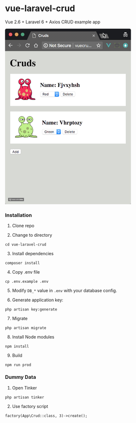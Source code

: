 # vue-laravel-crud

Vue 2.6 + Laravel 6 + Axios CRUD example app

<img src="demo.gif" width="416">

### Installation

1. Clone repo

2. Change to directory

````
cd vue-laravel-crud
````   

3. Install dependencies

````
composer install
````

4. Copy .env file

```
cp .env.example .env
```

5. Modify `DB_*` value in `.env` with your database config.

6. Generate application key:

````
php artisan key:generate
````

7. Migrate
````
php artisan migrate
````

8. Install Node modules
````
npm install
````

9. Build

````
npm run prod
````

### Dummy Data

1. Open Tinker

````
php artisan tinker
````
    
2. Use factory script
````
factory(App\Crud::class, 3)->create();
````

